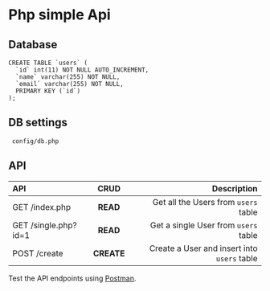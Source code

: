 # Php simple Api 
## Database

```
CREATE TABLE `users` (
  `id` int(11) NOT NULL AUTO_INCREMENT,
  `name` varchar(255) NOT NULL,
  `email` varchar(255) NOT NULL,
  PRIMARY KEY (`id`)
);
```
##  DB settings
```
 config/db.php
```

##  API

| API                     |    CRUD    |                                Description |
| :---------------------- | :--------: | -----------------------------------------: |
| GET /index.php          |  **READ**  |        Get all the Users from `users` table |
| GET /single.php?id=1    |  **READ**  |        Get a single User from `users` table |
| POST /create            | **CREATE** | Create a User and insert into `users` table |

Test the API endpoints using [Postman](https://www.postman.com/).
